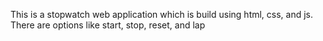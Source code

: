 This is a stopwatch web application which is build using html, css, and js. There are options like start, stop, reset, and lap
